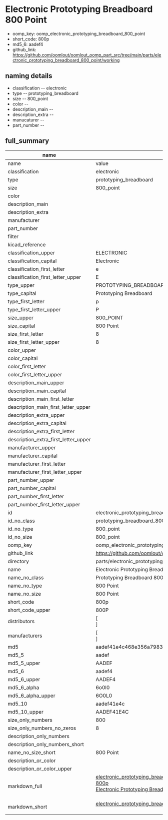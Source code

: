 # Electronic Prototyping Breadboard 800 Point

  
* oomp_key: oomp_electronic_prototyping_breadboard_800_point 
* short_code: 800p
* md5_6: aadef4  
* github_link: https://github.com/oomlout/oomlout_oomp_part_src/tree/main/parts/electronic_prototyping_breadboard_800_point/working  
## naming details
* classification -- electronic
* type -- prototyping_breadboard
* size -- 800_point
* color -- 
* description_main -- 
* description_extra -- 
* manucaturer -- 
* part_number -- 





## full_summary
| name | value | 
| --- | --- | 
| name | value | 
| classification | electronic | 
| type | prototyping_breadboard | 
| size | 800_point | 
| color |  | 
| description_main |  | 
| description_extra |  | 
| manufacturer |  | 
| part_number |  | 
| filter |  | 
| kicad_reference |  | 
| classification_upper | ELECTRONIC | 
| classification_capital | Electronic | 
| classification_first_letter | e | 
| classification_first_letter_upper | E | 
| type_upper | PROTOTYPING_BREADBOARD | 
| type_capital | Prototyping Breadboard | 
| type_first_letter | p | 
| type_first_letter_upper | P | 
| size_upper | 800_POINT | 
| size_capital | 800 Point | 
| size_first_letter | 8 | 
| size_first_letter_upper | 8 | 
| color_upper |  | 
| color_capital |  | 
| color_first_letter |  | 
| color_first_letter_upper |  | 
| description_main_upper |  | 
| description_main_capital |  | 
| description_main_first_letter |  | 
| description_main_first_letter_upper |  | 
| description_extra_upper |  | 
| description_extra_capital |  | 
| description_extra_first_letter |  | 
| description_extra_first_letter_upper |  | 
| manufacturer_upper |  | 
| manufacturer_capital |  | 
| manufacturer_first_letter |  | 
| manufacturer_first_letter_upper |  | 
| part_number_upper |  | 
| part_number_capital |  | 
| part_number_first_letter |  | 
| part_number_first_letter_upper |  | 
| id | electronic_prototyping_breadboard_800_point | 
| id_no_class | prototyping_breadboard_800_point | 
| id_no_type | 800_point | 
| id_no_size | 800_point | 
| oomp_key | oomp_electronic_prototyping_breadboard_800_point | 
| github_link | https://github.com/oomlout/oomlout_oomp_part_src/tree/main/parts/electronic_prototyping_breadboard_800_point/working | 
| directory | parts/electronic_prototyping_breadboard_800_point | 
| name | Electronic Prototyping Breadboard 800 Point | 
| name_no_class | Prototyping Breadboard 800 Point | 
| name_no_type | 800 Point | 
| name_no_size | 800 Point | 
| short_code | 800p | 
| short_code_upper | 800P | 
| distributors | [<br>] | 
| manufacturers | [<br>] | 
| md5 | aadef41e4c468e356a7983e206b46b62 | 
| md5_5 | aadef | 
| md5_5_upper | AADEF | 
| md5_6 | aadef4 | 
| md5_6_upper | AADEF4 | 
| md5_6_alpha | 6o0l0 | 
| md5_6_alpha_upper | 6O0L0 | 
| md5_10 | aadef41e4c | 
| md5_10_upper | AADEF41E4C | 
| size_only_numbers | 800 | 
| size_only_numbers_no_zeros | 8 | 
| description_only_numbers |  | 
| description_only_numbers_short |   | 
| name_no_size_short | 800 Point | 
| description_or_color |   | 
| description_or_color_upper |   | 
| markdown_full | [electronic_prototyping_breadboard_800_point](https://github.com/oomlout/oomlout_oomp_part_src/tree/main/parts/electronic_prototyping_breadboard_800_point/working)<br>[800p](https://github.com/oomlout/oomlout_oomp_part_src/tree/main/parts/electronic_prototyping_breadboard_800_point/working)<br>[Electronic Prototyping Breadboard 800 Point](https://github.com/oomlout/oomlout_oomp_part_src/tree/main/parts/electronic_prototyping_breadboard_800_point/working)<br><br> | 
| markdown_short | [electronic_prototyping_breadboard_800_point](https://github.com/oomlout/oomlout_oomp_part_src/tree/main/parts/electronic_prototyping_breadboard_800_point/working)<br><br> | 
